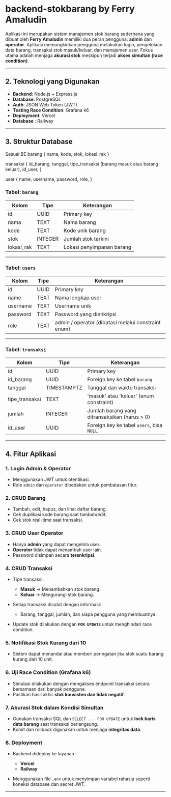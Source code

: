 # backend-stokbarang by Ferry Amaludin
Aplikasi ini merupakan sistem manajemen stok barang sederhana yang dibuat oleh **Ferry Amaludin** memiliki dua peran pengguna: **admin** dan **operator**. Aplikasi memungkinkan pengguna melakukan login, pengelolaan data barang, transaksi stok masuk/keluar, dan manajemen user. Fokus utama adalah menjaga **akurasi stok** meskipun terjadi **akses simultan (race condition)**.

---

## 2. Teknologi yang Digunakan

* **Backend**: Node.js + Express.js
* **Database**: PostgreSQL
* **Auth**: JSON Web Token (JWT)
* **Testing Race Condition**: Grafana k6
* **Deployment**: Vercel
* **Database** : Railway

---

## 3. Struktur Database
Sesuai BE
barang {
	nama,
	kode,
	stok,
	lokasi_rak
}

transaksi {
	id_barang,
	tanggal,
	tipe_transaksi (barang masuk atau barang keluar),
	id_user,
}

user {
	name,
	username,
	password,
	role,
}

### Tabel: `barang`

| Kolom       | Tipe    | Keterangan                |
| ----------- | ------- | ------------------------- |
| id          | UUID    | Primary key               |
| nama        | TEXT    | Nama barang               |
| kode        | TEXT    | Kode unik barang          |
| stok        | INTEGER | Jumlah stok terkini       |
| lokasi\_rak | TEXT    | Lokasi penyimpanan barang |

---

### Tabel: `users`

| Kolom    | Tipe | Keterangan                                          |
| -------- | ---- | --------------------------------------------------- |
| id       | UUID | Primary key                                         |
| name     | TEXT | Nama lengkap user                                   |
| username | TEXT | Username unik                                       |
| password | TEXT | Password yang dienkripsi                            |
| role     | TEXT | admin / operator (dibatasi melalui constraint enum) |

---

### Tabel: `transaksi`

| Kolom           | Tipe        | Keterangan                                    |
| --------------- | ----------- | --------------------------------------------- |
| id              | UUID        | Primary key                                   |
| id\_barang      | UUID        | Foreign key ke tabel `barang`                 |
| tanggal         | TIMESTAMPTZ | Tanggal dan waktu transaksi                   |
| tipe\_transaksi | TEXT        | 'masuk' atau 'keluar' (enum constraint)       |
| jumlah          | INTEGER     | Jumlah barang yang ditransaksikan (harus > 0) |
| id\_user        | UUID        | Foreign key ke tabel `users`, bisa `NULL`     |

---

## 4. Fitur Aplikasi

### 1. Login Admin & Operator

* Menggunakan JWT untuk otentikasi.
* Role `admin` dan `operator` dibedakan untuk pembatasan fitur.

### 2. CRUD Barang

* Tambah, edit, hapus, dan lihat daftar barang.
* Cek duplikasi kode barang saat tambah/edit.
* Cek stok real-time saat transaksi.

### 3. CRUD User Operator

* Hanya **admin** yang dapat mengelola user.
* **Operator** tidak dapat menambah user lain.
* Password disimpan secara **terenkripsi**.

### 4. CRUD Transaksi

* Tipe transaksi:

  * **Masuk** → Menambahkan stok barang.
  * **Keluar** → Mengurangi stok barang.
* Setiap transaksi dicatat dengan informasi:

  * Barang, tanggal, jumlah, dan siapa pengguna yang membuatnya.
* Update stok dilakukan dengan **`FOR UPDATE`** untuk menghindari race condition.

### 5. Notifikasi Stok Kurang dari 10

* Sistem dapat menandai atau memberi peringatan jika stok suatu barang kurang dari 10 unit.

### 6. Uji Race Condition (Grafana k6)

* Simulasi dilakukan dengan mengakses endpoint transaksi secara bersamaan dari banyak pengguna.
* Pastikan hasil akhir **stok konsisten dan tidak negatif**.

### 7. Akurasi Stok dalam Kondisi Simultan

* Gunakan transaksi SQL dan `SELECT ... FOR UPDATE` untuk **lock baris data barang** saat transaksi berlangsung.
* Komit dan rollback digunakan untuk menjaga **integritas data**.

### 8. Deployment

* Backend dideploy ke layanan :

  * **Vercel**
  * **Railway**
* Menggunakan file `.env` untuk menyimpan variabel rahasia seperti koneksi database dan secret JWT.

---